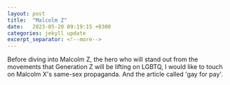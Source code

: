 ```yaml
---
layout: post
title:  "Malcolm Z"
date:   2023-05-20 09:19:15 +0300
categories: jekyll update
excerpt_separator: <!--more-->
---
```



Before diving into Malcolm Z, the hero who will stand out from the movements that Generation Z will be lifting on LGBTQ, I would like to touch on Malcolm X's same-sex propaganda. And the article called 'gay for pay'.

